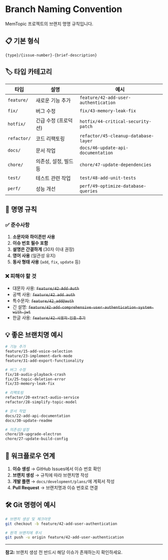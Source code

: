 # Branch Naming Convention

MemTopic 프로젝트의 브랜치 명명 규칙입니다.

## 📋 기본 형식

```
{type}/{issue-number}-{brief-description}
```

## 🏷️ 타입 카테고리

| 타입 | 설명 | 예시 |
|------|------|------|
| `feature/` | 새로운 기능 추가 | `feature/42-add-user-authentication` |
| `fix/` | 버그 수정 | `fix/43-memory-leak-fix` |
| `hotfix/` | 긴급 수정 (프로덕션) | `hotfix/44-critical-security-patch` |
| `refactor/` | 코드 리팩토링 | `refactor/45-cleanup-database-layer` |
| `docs/` | 문서 작업 | `docs/46-update-api-documentation` |
| `chore/` | 의존성, 설정, 빌드 등 | `chore/47-update-dependencies` |
| `test/` | 테스트 관련 작업 | `test/48-add-unit-tests` |
| `perf/` | 성능 개선 | `perf/49-optimize-database-queries` |

## 📐 명명 규칙

### ✅ 준수사항
1. **소문자와 하이픈만 사용**
2. **이슈 번호 필수 포함**
3. **설명은 간결하게** (30자 이내 권장)
4. **영어 사용** (일관성 유지)
5. **동사 형태 사용** (`add`, `fix`, `update` 등)

### ❌ 피해야 할 것
- 대문자 사용: ~~`Feature/42-Add-Auth`~~
- 공백 사용: ~~`feature/42 add auth`~~
- 특수문자: ~~`feature/42_add@auth`~~
- 긴 설명: ~~`feature/42-add-comprehensive-user-authentication-system-with-jwt`~~
- 한글 사용: ~~`feature/42-사용자-인증-추가`~~

## 💡 좋은 브랜치명 예시

```bash
# 기능 추가
feature/15-add-voice-selection
feature/23-implement-dark-mode
feature/31-add-export-functionality

# 버그 수정
fix/18-audio-playback-crash
fix/25-topic-deletion-error
fix/33-memory-leak-fix

# 리팩토링
refactor/20-extract-audio-service
refactor/28-simplify-topic-model

# 문서 작업
docs/22-add-api-documentation
docs/30-update-readme

# 의존성/설정
chore/19-upgrade-electron
chore/27-update-build-config
```

## 🔄 워크플로우 연계

1. **이슈 생성** → GitHub Issues에서 이슈 번호 확인
2. **브랜치 생성** → 규칙에 따라 브랜치명 작성
3. **개발 플랜** → `docs/development/plans/`에 계획서 작성
4. **Pull Request** → 브랜치명과 이슈 번호로 연결

## 🛠️ Git 명령어 예시

```bash
# 브랜치 생성 및 체크아웃
git checkout -b feature/42-add-user-authentication

# 원격 브랜치에 푸시
git push -u origin feature/42-add-user-authentication
```

---

**참고:** 브랜치 생성 전 반드시 해당 이슈가 존재하는지 확인하세요.